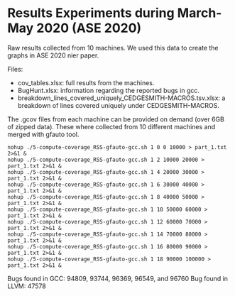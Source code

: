 Results Experiments during March-May 2020 (ASE 2020)
====================================================

Raw results collected from 10 machines. We used this data to create the graphs in ASE 2020 nier paper.

Files:
* cov_tables.xlsx: full results from the machines.
* BugHunt.xlsx: information regarding the reported bugs in gcc.
* breakdown_lines_covered_uniquely_CEDGESMITH-MACROS.tsv.xlsx: a breakdown of lines covered uniquely under CEDGESMITH-MACROS.

The .gcov files from each machine can be provided on demand (over 6GB of zipped data).
These where collected from 10 different machines and merged with gfauto tool.
```
nohup ./5-compute-coverage_RSS-gfauto-gcc.sh 1 0 0 10000 > part_1.txt 2>&1 &
nohup ./5-compute-coverage_RSS-gfauto-gcc.sh 1 2 10000 20000 > part_1.txt 2>&1 &
nohup ./5-compute-coverage_RSS-gfauto-gcc.sh 1 4 20000 30000 > part_1.txt 2>&1 &
nohup ./5-compute-coverage_RSS-gfauto-gcc.sh 1 6 30000 40000 > part_1.txt 2>&1 &
nohup ./5-compute-coverage_RSS-gfauto-gcc.sh 1 8 40000 50000 > part_1.txt 2>&1 &
nohup ./5-compute-coverage_RSS-gfauto-gcc.sh 1 10 50000 60000 > part_1.txt 2>&1 &
nohup ./5-compute-coverage_RSS-gfauto-gcc.sh 1 12 60000 70000 > part_1.txt 2>&1 &
nohup ./5-compute-coverage_RSS-gfauto-gcc.sh 1 14 70000 80000 > part_1.txt 2>&1 &
nohup ./5-compute-coverage_RSS-gfauto-gcc.sh 1 16 80000 90000 > part_1.txt 2>&1 &
nohup ./5-compute-coverage_RSS-gfauto-gcc.sh 1 18 90000 100000 > part_1.txt 2>&1 &
```
Bugs found in GCC: 94809, 93744, 96369, 96549, and 96760
Bug found in LLVM: 47578
